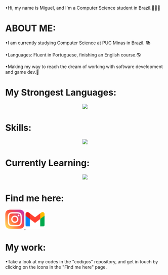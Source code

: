 •Hi, my name is Miguel, and I'm a Computer Science student in Brazil.🧑🏻‍💻

# ABOUT ME:
<p>
•I am currently studying Computer Science at PUC Minas in Brazil. 📚
</p>
<p>
•Languages: Fluent in Portuguese, finishing an English course.🌎
</p>
<p>
•Making my way to reach the dream of working with software development and game dev.📍
</p>

# My Strongest Languages:

<p align="center">
  <a href="https://skillicons.dev">
    <img src="https://skillicons.dev/icons?i=c,cpp" />
  </a>
</p>

# Skills:

<p align="center">
  <a href="https://skillicons.dev">
    <img src="https://skillicons.dev/icons?i=java,css,html,github" />
  </a>
</p>

# Currently Learning:

<p align="center">
  <a href="https://skillicons.dev">
    <img src="https://skillicons.dev/icons?i=js,bootstrap,python,vim,git" />
  </a>
</p>

# Find me here:
<a href="https://www.instagram.com/mig_pessoa_?igsh=MWx2cDN0azRyOGNkZA%3D%3D&utm_source=qr">
  <img src="./instagram.png" alt="Logo do Projeto" width="60" height="60"/>
</a>
<a href="mailto:miguelplferreira10@gmail.com">
  <img src="./gmail.png" alt="Logo do Projeto" width="60" height="60"/>
</a>

# My work:

<p>
•Take a look at my codes in the "codigos" repository, and get in touch by clicking on the icons in the "Find me here" page.
</p>
